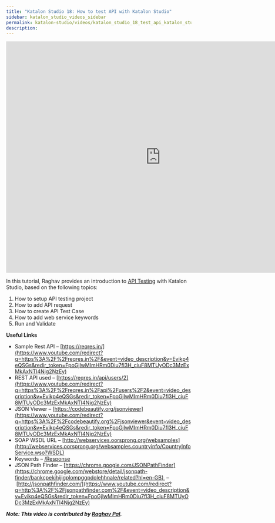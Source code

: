 ```yaml
---
title: "Katalon Studio 18: How to test API with Katalon Studio"
sidebar: katalon_studio_videos_sidebar
permalink: katalon-studio/videos/katalon_studio_18_test_api_katalon_studio.html
description:
---
```

<iframe width="840" height="630" src="https://www.youtube.com/embed/Evikp4eQSGs?feature=oembed" frameborder="0" allow="autoplay; encrypted-media" allowfullscreen="">&nbsp;</iframe>

In this tutorial, Raghav provides an introduction to [API Testing](/katalon-studio/tutorials/introduction-api-testing/) with Katalon Studio, based on the following topics:

1.  How to setup API testing project
2.  How to add API request
3.  How to create API Test Case
4.  How to add web service keywords
5.  Run and Validate

**Useful Links**

*   Sample Rest API – [https://reqres.in/](https://www.youtube.com/redirect?q=https%3A%2F%2Freqres.in%2F&event=video_description&v=Evikp4eQSGs&redir_token=FpoGjlwMImHRm0Diu7fl3H_ciuF8MTUyODc3MzExMkAxNTI4Njg2NzEy)
*   REST API used – [https://reqres.in/api/users/2](https://www.youtube.com/redirect?q=https%3A%2F%2Freqres.in%2Fapi%2Fusers%2F2&event=video_description&v=Evikp4eQSGs&redir_token=FpoGjlwMImHRm0Diu7fl3H_ciuF8MTUyODc3MzExMkAxNTI4Njg2NzEy)
*   JSON Viewer – [https://codebeautify.org/jsonviewer](https://www.youtube.com/redirect?q=https%3A%2F%2Fcodebeautify.org%2Fjsonviewer&event=video_description&v=Evikp4eQSGs&redir_token=FpoGjlwMImHRm0Diu7fl3H_ciuF8MTUyODc3MzExMkAxNTI4Njg2NzEy)
*   SOAP WSDL URL – [http://webservices.oorsprong.org/websamples](http://webservices.oorsprong.org/websamples.countryinfo/CountryInfoService.wso?WSDL)
*   Keywords – [/Response](https://docs.katalon.com/katalon-studio/docs/ws-verify-response-status-code.html)
*   JSON Path Finder – [https://chrome.google.com/JSONPathFinder](https://chrome.google.com/webstore/detail/jsonpath-finder/bankcpekihijigplompggpdolehhnale/related?hl=en-GB)  – [http://jsonpathfinder.com/](https://www.youtube.com/redirect?q=http%3A%2F%2Fjsonpathfinder.com%2F&event=video_description&v=Evikp4eQSGs&redir_token=FpoGjlwMImHRm0Diu7fl3H_ciuF8MTUyODc3MzExMkAxNTI4Njg2NzEy)

**_Note: This video is contributed by [Raghav Pal](https://www.youtube.com/automationstepbystep)._**